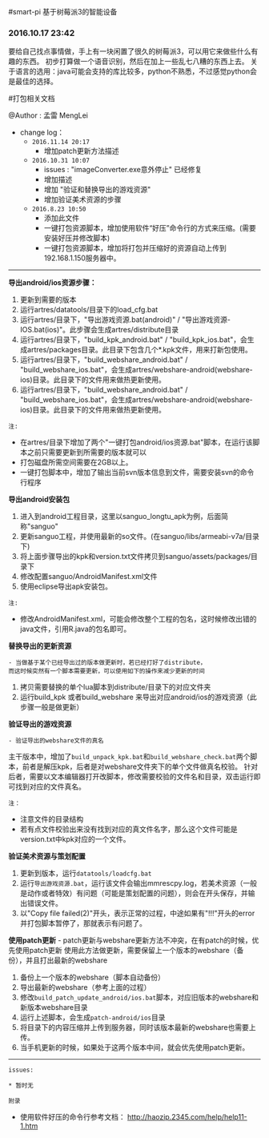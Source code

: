 #smart-pi
基于树莓派3的智能设备
 
### 2016.10.17 23:42
要给自己找点事情做，手上有一块闲置了很久的树莓派3，可以用它来做些什么有趣的东西。
初步打算做一个语音识别，然后在加上一些乱七八糟的东西上去。
关于语言的选用：java可能会支持的库比较多，python不熟悉，不过感觉python会是最佳的选择。


#打包相关文档

@Author : 孟雷 MengLei

* change log：
    * `2016.11.14 20:17`
        * 增加patch更新方法描述
    * `2016.10.31 10:07`
        * issues : "imageConverter.exe意外停止" 已经修复
        * 增加描述
        * 增加 "验证和替换导出的游戏资源"
        * 增加验证美术资源的步骤
    * `2016.8.23 10:50`
        * 添加此文件
        * 一键打包资源脚本，增加使用软件“好压”命令行的方式来压缩。(需要安装好压并修改脚本)
        * 一键打包资源脚本，增加将打包并压缩好的资源自动上传到192.168.1.150服务器中。

------------------------
**导出android/ios资源步骤：**

1. 更新到需要的版本
1. 运行artres/datatools/目录下的load_cfg.bat
1. 运行artres/目录下，"导出游戏资源.bat(android)" / "导出游戏资源-IOS.bat(ios)"。此步骤会生成artres/distribute目录
1. 运行artres/目录下，"build_kpk_android.bat" / "build_kpk_ios.bat"，会生成artres/packages目录。此目录下包含几个*.kpk文件，用来打新包使用。
1. 运行artres/目录下，"build_webshare_android.bat" / "build_webshare_ios.bat"，会生成artres/webshare-android(webshare-ios)目录。此目录下的文件用来做热更新使用。
1. 运行artres/目录下，"build_webshare_android.bat" / "build_webshare_ios.bat"，会生成artres/webshare-android(webshare-ios)目录。此目录下的文件用来做热更新使用。

`注:`
* 在artres/目录下增加了两个"一键打包android/ios资源.bat"脚本，在运行该脚本之前只需要更新到所需要的版本就可以
* 打包磁盘所需空间需要在2GB以上。
* 一键打包脚本中，增加了输出当前svn版本信息到文件，需要安装svn的命令行程序

**导出android安装包**

1. 进入到android工程目录，这里以sanguo_longtu_apk为例，后面简称"sanguo"
1. 更新sanguo工程，并使用最新的so文件。(在sanguo/libs/armeabi-v7a/目录下)
1. 将上面步骤导出的kpk和version.txt文件拷贝到sanguo/assets/packages/目录下
1. 修改配置sanguo/AndroidManifest.xml文件
1. 使用eclipse导出apk安装包。

`注:`
* 修改AndroidManifest.xml，可能会修改整个工程的包名，这时候修改出错的java文件，引用R.java的包名即可。

**替换导出的更新资源**

    - 当做基于某个已经导出过的版本做更新时，若已经打好了distribute，
    而这时候突然有一个脚本需要更新，可以使用如下的操作来减少更新的时间

1. 拷贝需要替换的单个lua脚本到distribute/目录下的对应文件夹
1. 运行build_kpk 或者build_webshare 来导出对应android/ios的游戏资源（此步骤一般是做更新）

**验证导出的游戏资源**

    - 验证导出的webshare文件的真名

主干版本中，增加了`build_unpack_kpk.bat`和`build_webshare_check.bat`两个脚本，前者是解压kpk，后者是对webshare文件夹下的单个文件做真名校验。
针对后者，需要以文本编辑器打开改脚本，修改需要校验的文件名和目录，双击运行即可找到对应的文件真名。

`注：`
* 注意文件的目录结构
* 若有点文件校验出来没有找到对应的真文件名字，那么这个文件可能是version.txt中kpk对应的一个文件。



**验证美术资源与策划配置**

1. 更新到版本，运行`datatools/loadcfg.bat`
1. 运行`导出游戏资源.bat`，运行该文件会输出mmrescpy.log，若美术资源（一般是动作或者特效）有问题（可能是策划配置的问题），则会在开头保存，并输出错误文件。
1. 以"Copy file failed(2)"开头，表示正常的过程，中途如果有"!!!"开头的error并打包脚本暂停了，那就表示有问题了。


**使用patch更新**
    - patch更新与webshare更新方法不冲突，在有patch的时候，优先使用patch更新
    使用此方法做更新，需要保留上一个版本的webshare（备份），并且打出最新的webshare
    
1. 备份上一个版本的webshare（脚本自动备份）
2. 导出最新的webshare（参考上面的过程）
3. 修改`build_patch_update_android/ios.bat`脚本，对应旧版本的webshare和新版本webshare目录
4. 运行上述脚本，会生成`patch-android/ios`目录
5. 将目录下的内容压缩并上传到服务器，同时该版本最新的webshare也需要上传。
6. 当手机更新的时候，如果处于这两个版本中间，就会优先使用patch更新。


----------------------
`issues:`

    * 暂时无

`附录`

* 使用软件好压的命令行参考文档： http://haozip.2345.com/help/help11-1.htm
